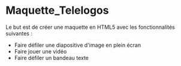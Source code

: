 # Maquette_Telelogos

Le but est de créer une maquette en HTML5 avec les fonctionnalités suivantes :
- Faire défiler une diapositive d'image en plein écran
- Faire jouer une vidéo
- Faire défiler un bandeau texte
